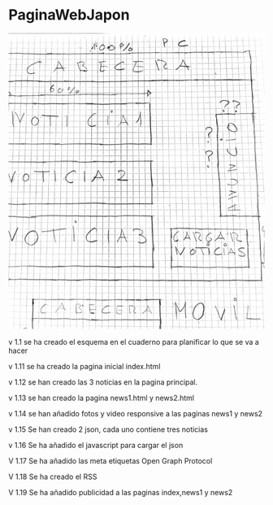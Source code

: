 # PaginaWebJapon

![My image](https://github.com/ManuRamirez/PaginaWebJapon/blob/master/images/BocetoPc.jpg)


v 1.1 se ha creado el esquema en el cuaderno para planificar lo que se va a hacer

v 1.11 se ha creado la pagina inicial index.html

v 1.12 se han creado las 3 noticias en la pagina principal.

v 1.13 se han creado la pagina news1.html y news2.html

v 1.14 se han añadido fotos y video responsive a las paginas news1 y news2

v 1.15 Se han creado 2 json, cada uno contiene tres noticias

v 1.16 Se ha añadido el javascript para cargar el json

V 1.17 Se ha añadido las meta etiquetas Open Graph Protocol

V 1.18 Se ha creado el RSS

V 1.19 Se ha añadido publicidad a las paginas index,news1 y news2

